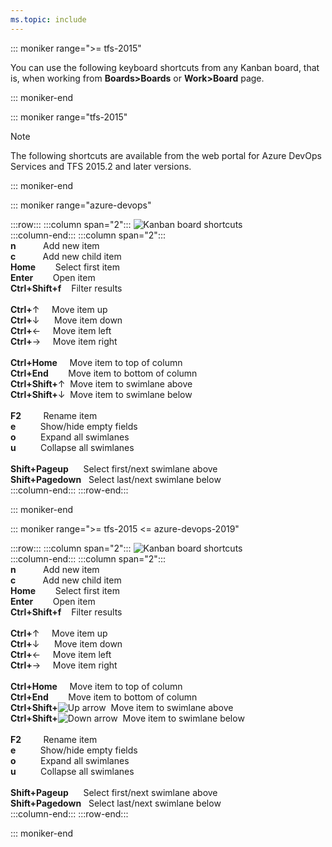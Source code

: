 ```yaml
---
ms.topic: include
---
```



<a id="kanban-board-shortcuts"></a>

::: moniker range=">= tfs-2015"

You can use the following keyboard shortcuts from any Kanban board, that is, when working from **Boards>Boards** or **Work>Board** page.  

::: moniker-end

::: moniker range="tfs-2015"

> [!NOTE]  
> The following shortcuts are available from the web portal for Azure DevOps Services and TFS 2015.2 and later versions. 

::: moniker-end



::: moniker range="azure-devops"

:::row:::
   :::column span="2":::
      ![Kanban board shortcuts](/azure/devops/media/keyboard-shortcuts/kanban-board-shortcuts-cloud.png)  
   :::column-end:::
   :::column span="2":::
      <br/>
      **n**&nbsp;&nbsp;&nbsp;&nbsp;&nbsp;&nbsp;&nbsp;&nbsp;&nbsp;&nbsp;&nbsp;Add new item <br/>
      **c**&nbsp;&nbsp;&nbsp;&nbsp;&nbsp;&nbsp;&nbsp;&nbsp;&nbsp;&nbsp;&nbsp;Add new child item<br/>
      **Home**&nbsp;&nbsp;&nbsp;&nbsp;&nbsp;&nbsp;&nbsp;&nbsp;Select first item <br/>
      **Enter**&nbsp;&nbsp;&nbsp;&nbsp;&nbsp;&nbsp;&nbsp;&nbsp;Open item<br/>
      **Ctrl+Shift+f**&nbsp;&nbsp;&nbsp;&nbsp;Filter results<br/>
      <br/>
      **Ctrl+**&uarr;&nbsp;&nbsp;&nbsp;&nbsp;&nbsp;Move item up<br/>
      **Ctrl+**&darr;&nbsp;&nbsp;&nbsp;&nbsp;&nbsp;&nbsp;Move item down<br/>
      **Ctrl+**&larr;&nbsp;&nbsp;&nbsp;&nbsp;&nbsp;Move item left<br/>
      **Ctrl+**&rarr;&nbsp;&nbsp;&nbsp;&nbsp;&nbsp;Move item right<br/>
      <br/>
      **Ctrl+Home**&nbsp;&nbsp;&nbsp;&nbsp;&nbsp;Move item to top of column<br/>
      **Ctrl+End**&nbsp;&nbsp;&nbsp;&nbsp;&nbsp;&nbsp;&nbsp;&nbsp;Move item to bottom of column<br/>
      **Ctrl+Shift+**&uarr;&nbsp;&nbsp;Move item to swimlane above<br/>
      **Ctrl+Shift+**&darr;&nbsp;&nbsp;Move item to swimlane below <br/>
      <br/>
      **F2**&nbsp;&nbsp;&nbsp;&nbsp;&nbsp;&nbsp;&nbsp;&nbsp;&nbsp;Rename item<br/>
      **e**&nbsp;&nbsp;&nbsp;&nbsp;&nbsp;&nbsp;&nbsp;&nbsp;&nbsp;&nbsp;Show/hide empty fields<br/>
      **o**&nbsp;&nbsp;&nbsp;&nbsp;&nbsp;&nbsp;&nbsp;&nbsp;&nbsp;&nbsp;Expand all swimlanes<br/>
      **u**&nbsp;&nbsp;&nbsp;&nbsp;&nbsp;&nbsp;&nbsp;&nbsp;&nbsp;&nbsp;Collapse all swimlanes<br/>
      <br/>
      **Shift+Pageup**&nbsp;&nbsp;&nbsp;&nbsp;&nbsp;&nbsp;Select first/next swimlane above<br/>
      **Shift+Pagedown**&nbsp;&nbsp;&nbsp;Select last/next swimlane below<br/>
   :::column-end:::
:::row-end:::


::: moniker-end



::: moniker range=">= tfs-2015 <= azure-devops-2019"

:::row:::
   :::column span="2":::
      ![Kanban board shortcuts](/azure/devops/media/keyboard-shortcuts/kanban-board-shortcuts.png)  
   :::column-end:::
   :::column span="2":::
      <br/>
      **n**&nbsp;&nbsp;&nbsp;&nbsp;&nbsp;&nbsp;&nbsp;&nbsp;&nbsp;&nbsp;&nbsp;Add new item <br/>
      **c**&nbsp;&nbsp;&nbsp;&nbsp;&nbsp;&nbsp;&nbsp;&nbsp;&nbsp;&nbsp;&nbsp;Add new child item<br/>
      **Home**&nbsp;&nbsp;&nbsp;&nbsp;&nbsp;&nbsp;&nbsp;&nbsp;Select first item <br/>
      **Enter**&nbsp;&nbsp;&nbsp;&nbsp;&nbsp;&nbsp;&nbsp;&nbsp;Open item<br/>
      **Ctrl+Shift+f**&nbsp;&nbsp;&nbsp;&nbsp;Filter results<br/>
      <br/>
      **Ctrl+**&uarr;&nbsp;&nbsp;&nbsp;&nbsp;&nbsp;Move item up<br/>
      **Ctrl+**&darr;&nbsp;&nbsp;&nbsp;&nbsp;&nbsp;&nbsp;Move item down<br/>
      **Ctrl+**&larr;&nbsp;&nbsp;&nbsp;&nbsp;&nbsp;Move item left<br/>
      **Ctrl+**&rarr;&nbsp;&nbsp;&nbsp;&nbsp;&nbsp;Move item right<br/>
      <br/>
      **Ctrl+Home**&nbsp;&nbsp;&nbsp;&nbsp;&nbsp;Move item to top of column<br/>
      **Ctrl+End**&nbsp;&nbsp;&nbsp;&nbsp;&nbsp;&nbsp;&nbsp;&nbsp;Move item to bottom of column<br/>
      **Ctrl+Shift+**<img src="/azure/devops/boards/media/icons/Arrow_Up.png" alt="Up arrow"/>&nbsp;&nbsp;Move item to swimlane above<br/>
      **Ctrl+Shift+**<img src="/azure/devops/boards/media/icons/Arrow_Down.png" alt="Down arrow"/>&nbsp;&nbsp;Move item to swimlane below <br/>
      <br/>
      **F2**&nbsp;&nbsp;&nbsp;&nbsp;&nbsp;&nbsp;&nbsp;&nbsp;&nbsp;Rename item<br/>
      **e**&nbsp;&nbsp;&nbsp;&nbsp;&nbsp;&nbsp;&nbsp;&nbsp;&nbsp;&nbsp;Show/hide empty fields<br/>
      **o**&nbsp;&nbsp;&nbsp;&nbsp;&nbsp;&nbsp;&nbsp;&nbsp;&nbsp;&nbsp;Expand all swimlanes<br/>
      **u**&nbsp;&nbsp;&nbsp;&nbsp;&nbsp;&nbsp;&nbsp;&nbsp;&nbsp;&nbsp;Collapse all swimlanes<br/>
      <br/>
      **Shift+Pageup**&nbsp;&nbsp;&nbsp;&nbsp;&nbsp;&nbsp;Select first/next swimlane above<br/>
      **Shift+Pagedown**&nbsp;&nbsp;&nbsp;Select last/next swimlane below<br/>
   :::column-end:::
:::row-end:::


::: moniker-end